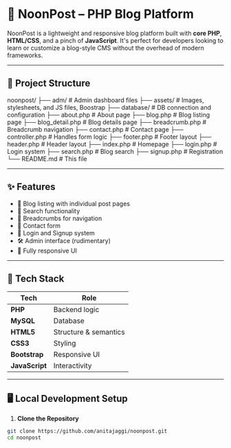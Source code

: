 # 📰 NoonPost – PHP Blog Platform

NoonPost is a lightweight and responsive blog platform built with **core PHP**, **HTML/CSS**, and a pinch of **JavaScript**. It's perfect for developers looking to learn or customize a blog-style CMS without the overhead of modern frameworks.

---

## 📁 Project Structure

noonpost/
├── adm/ # Admin dashboard files
├── assets/ # Images, stylesheets, and JS files, Boostrap
├── database/ # DB connection and configuration
├── about.php # About page
├── blog.php # Blog listing page
├── blog_detail.php # Blog details page
├── breadcrumb.php # Breadcrumb navigation
├── contact.php # Contact page
├── controller.php # Handles form logic
├── footer.php # Footer layout
├── header.php # Header layout
├── index.php # Homepage
├── login.php # Login system
├── search.php # Blog search
├── signup.php # Registration
└── README.md # This file

---

## ✨ Features

- 📰 Blog listing with individual post pages
- 🔎 Search functionality
- 🧭 Breadcrumbs for navigation
- 📧 Contact form
- 🔐 Login and Signup system
- 🛠️ Admin interface (rudimentary)
- 📱 Fully responsive UI

---

## 🧰 Tech Stack

| Tech        | Role                     |
|-------------|--------------------------|
| **PHP**     | Backend logic            |
| **MySQL**   | Database                 |
| **HTML5**   | Structure & semantics    |
| **CSS3**    | Styling                  |
| **Bootstrap** | Responsive UI          |
| **JavaScript** | Interactivity         |

---

## 🖥️ Local Development Setup

1. **Clone the Repository**

```bash
git clone https://github.com/anitajaggi/noonpost.git
cd noonpost

